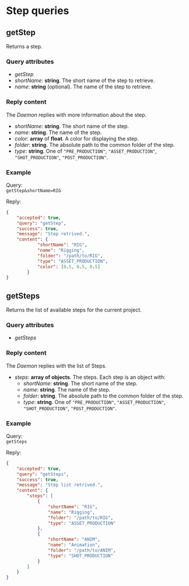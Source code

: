 # Step queries

## getStep

Returns a step.

### Query attributes

- *getStep*
- *shortName*: **string**. The short name of the step to retrieve.
- *name*: **string** (optional). The name of the step to retrieve.

### Reply content

The *Daemon* replies with more information about the step.

- *shortName*: **string**. The short name of the step.
- *name*: **string**. The name of the step.
- *color*: **array** of **float**. A color for displaying the step.
- *folder*: **string**. The absolute path to the common folder of the step.
- *type*: **string**. One of `"PRE_PRODUCTION"`, `"ASSET_PRODUCTION"`, `"SHOT_PRODUCTION"`, `"POST_PRODUCTION"`.

### Example

Query:  
`getStep&shortName=RIG`

Reply:  
```json
{
    "accepted": true,
    "query": "getStep",
    "success": true,
    "message": "Step retrived.",
    "content": {
            "shortName": "RIG",
            "name": "Rigging",
            "folder": "/path/to/RIG",
            "type": "ASSET_PRODUCTION",
            "color": [0.5, 0.5, 0.5]
        }
}
```

## getSteps

Returns the list of available steps for the current project.

### Query attributes

- *getSteps*

### Reply content

The *Daemon* replies with the list of Steps.

- *steps*: **array of objects**. The steps. Each step is an object with:
    - *shortName*: **string**. The short name of the step.
    - *name*: **string**. The name of the step.
    - *folder*: **string**. The absolute path to the common folder of the step.
    - *type*: **string**. One of `"PRE_PRODUCTION"`, `"ASSET_PRODUCTION"`, `"SHOT_PRODUCTION"`, `"POST_PRODUCTION"`.

### Example

Query:  
`getSteps`

Reply:  
```json
{
    "accepted": true,
    "query": "getSteps",
    "success": true,
    "message": "Step list retrived.",
    "content": {
        "steps": [
            {
                "shortName": "RIG",
                "name": "Rigging",
                "folder": "/path/to/RIG",
                "type": "ASSET_PRODUCTION"
            },
            {
                "shortName": "ANIM",
                "name": "Animation",
                "folder": "/path/to/ANIM",
                "type": "SHOT_PRODUCTION"
            }
        ]
    }
}
```